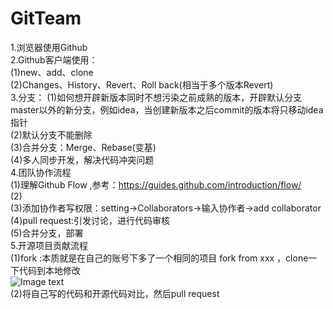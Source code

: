 ﻿# GitTeam
1.浏览器使用Github <br>
2.Github客户端使用：<br>
    (1)new、add、clone <br>
    (2)Changes、History、Revert、Roll back(相当于多个版本Revert) <br>
3.分支：
    (1)如何想开辟新版本同时不想污染之前成熟的版本，开辟默认分支master以外的新分支，例如idea，当创建新版本之后commit的版本将只移动idea指针<br>
    (2)默认分支不能删除 <br>
	(3)合并分支：Merge、Rebase(变基) <br>
	(4)多人同步开发，解决代码冲突问题  <br>
4.团队协作流程<br>
    (1)理解Github Flow ,参考：https://guides.github.com/introduction/flow/ <br>
	(2) <br>
	(3)添加协作者写权限：setting→Collaborators→输入协作者→add collaborator<br>
	(4)pull request:引发讨论，进行代码审核 <br>
	(5)合并分支，部署 <br>
5.开源项目贡献流程<br>
    (1)fork :本质就是在自己的账号下多了一个相同的项目  fork from xxx  ，clone一下代码到本地修改<br>
	 ![Image text]() <br>
	(2)将自己写的代码和开源代码对比，然后pull request  <br>
